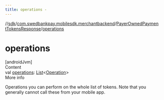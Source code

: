 ```yaml
---
title: operations -
---
```

//[sdk](../../../index)/[com.swedbankpay.mobilesdk.merchantbackend](../index)/[PayerOwnedPaymentTokensResponse](index)/[operations](operations)



# operations  
[androidJvm]  
Content  
val [operations](operations): [List](https://kotlinlang.org/api/latest/jvm/stdlib/kotlin.collections/-list/index.html)<[Operation](../-operation/index)>  
More info  


Operations you can perform on the whole list of tokens. Note that you generally cannot call these from your mobile app.

  



